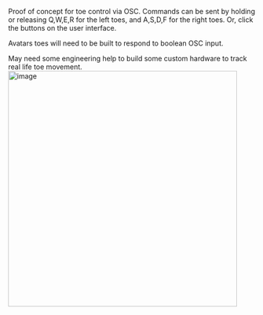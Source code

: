 Proof of concept for toe control via OSC.
Commands can be sent by holding or releasing Q,W,E,R for the left toes, and A,S,D,F for the right toes.
Or, click the buttons on the user interface.

Avatars toes will need to be built to respond to boolean OSC input.

May need some engineering help to build some custom hardware to track real life toe movement.
<img width="466" height="480" alt="image" src="https://github.com/user-attachments/assets/b3d3ab08-0d7b-46c4-97f7-c44b9e57f413" />

